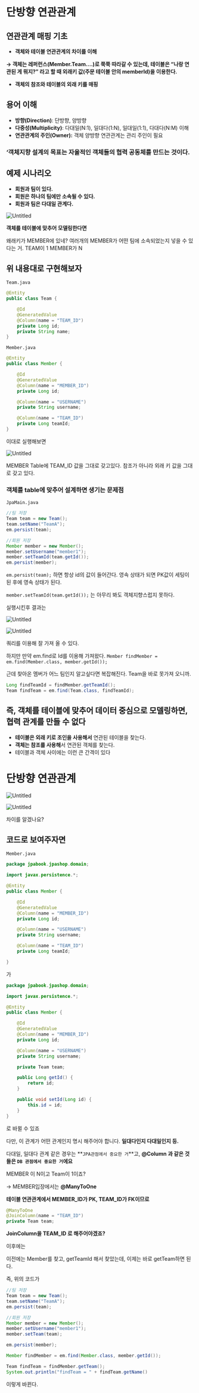 # 단방향 연관관계

## 연관관계 매핑 기초

- **객체와 테이블 연관관계의 차이를 이해**

**→ 객체는 레퍼런스(Member.Team….)로 쭉쭉 따라갈 수 있는데, 
테이블은 “나랑 연관된 게 뭐지?” 라고 할 때 외래키 값(주문 테이블 안의 memberId)을 이용한다.**

- **객체의 참조와 테이블의 외래 키를 매핑**

## 용어 이해

- **방향(Direction)**: 단방향, 양방향
- **다중성(Multiplicity)**: 다대일(N:1), 일대다(1:N), 일대일(1:1),
다대다(N:M) 이해
- **연관관계의 주인(Owner):** 객체 양방향 연관관계는 관리 주인이 필요

### **‘객체지향 설계의 목표는 자율적인 객체들의 협력 공동체를 만드는 것이다.**

## 예제 시나리오

- **회원과 팀이 있다.**
- **회원은 하나의 팀에만 소속될 수 있다.**
- **회원과 팀은 다대일 관계다.**

![Untitled](%E1%84%83%E1%85%A1%E1%86%AB%E1%84%87%E1%85%A1%E1%86%BC%E1%84%92%E1%85%A3%E1%86%BC%20%E1%84%8B%E1%85%A7%E1%86%AB%E1%84%80%E1%85%AA%E1%86%AB%E1%84%80%E1%85%AA%E1%86%AB%E1%84%80%E1%85%A8%2049a507c2c2934dcba77b39852799350d/Untitled.png)

**객체를 테이블에 맞추어 모델링한다면**

왜래키가 MEMBER에 있네? 여러개의 MEMBER가 어떤 팀에 소속되었는지 넣을 수 있다는 거. TEAM이 1 MEMBER가 N

## 위 내용대로 구현해보자

`Team.java`

```java
@Entity
public class Team {

    @Id
    @GeneratedValue
    @Column(name = "TEAM_ID")
    private Long id;
    private String name;
}

```

`Member.java`

```java
@Entity
public class Member {

    @Id
    @GeneratedValue
    @Column(name = "MEMBER_ID")
    private Long id;

    @Column(name = "USERNAME")
    private String username;

    @Column(name = "TEAM_ID")
    private Long teamId;
}
```

이대로 실행해보면

![Untitled](%E1%84%83%E1%85%A1%E1%86%AB%E1%84%87%E1%85%A1%E1%86%BC%E1%84%92%E1%85%A3%E1%86%BC%20%E1%84%8B%E1%85%A7%E1%86%AB%E1%84%80%E1%85%AA%E1%86%AB%E1%84%80%E1%85%AA%E1%86%AB%E1%84%80%E1%85%A8%2049a507c2c2934dcba77b39852799350d/Untitled%201.png)

MEMBER Table에 TEAM_ID 값을 그대로 갖고있다.
참조가 아니라 외래 키 값을 그대로 갖고 있다. 

### 객체를 table에 맞추어 설계하면 생기는 문제점

`JpaMain.java`

```java
//팀 저장
Team team = new Team();
team.setName("TeamA");
em.persist(team);

//회원 저장
Member member = new Member();
member.setUsername("member1");
member.setTeamId(team.getId());
em.persist(member);
```

`em.persist(team);` 하면 항상 id의 값이 들어간다. 영속 상태가 되면 PK값이 세팅이 된 후에 영속 상태가 된다.

`member.setTeamId(team.getId());` 는 아무리 봐도 객체지향스럽지 못하다.

실행시킨후 결과는

![Untitled](%E1%84%83%E1%85%A1%E1%86%AB%E1%84%87%E1%85%A1%E1%86%BC%E1%84%92%E1%85%A3%E1%86%BC%20%E1%84%8B%E1%85%A7%E1%86%AB%E1%84%80%E1%85%AA%E1%86%AB%E1%84%80%E1%85%AA%E1%86%AB%E1%84%80%E1%85%A8%2049a507c2c2934dcba77b39852799350d/Untitled%202.png)

![Untitled](%E1%84%83%E1%85%A1%E1%86%AB%E1%84%87%E1%85%A1%E1%86%BC%E1%84%92%E1%85%A3%E1%86%BC%20%E1%84%8B%E1%85%A7%E1%86%AB%E1%84%80%E1%85%AA%E1%86%AB%E1%84%80%E1%85%AA%E1%86%AB%E1%84%80%E1%85%A8%2049a507c2c2934dcba77b39852799350d/Untitled%203.png)

쿼리를 이용해 잘 가져 올 수 있다.

하지만 만약 em.find로 Id를 이용해 가져왔다.
`Member findMember = em.find(Member.class, member.getId());`

근데 찾아온 멤버가 어느 팀인지 알고싶다면 복잡해진다.
Team을 바로 못가져 오니까.

```java
Long findTeamId = findMember.getTeamId();
Team findTeam = em.find(Team.class, findTeamId);
```

## 즉, 객체를 테이블에 맞추어 데이터 중심으로 모델링하면, 협력 관계를 만들 수 없다

- **테이블은 외래 키로 조인을 사용해서** 연관된 테이블을 찾는다.
- **객체는 참조를 사용해**서 연관된 객체를 찾는다.
- 테이블과 객체 사이에는 이런 큰 간격이 있다

# 단방향 연관관계

![Untitled](%E1%84%83%E1%85%A1%E1%86%AB%E1%84%87%E1%85%A1%E1%86%BC%E1%84%92%E1%85%A3%E1%86%BC%20%E1%84%8B%E1%85%A7%E1%86%AB%E1%84%80%E1%85%AA%E1%86%AB%E1%84%80%E1%85%AA%E1%86%AB%E1%84%80%E1%85%A8%2049a507c2c2934dcba77b39852799350d/Untitled%204.png)

![Untitled](%E1%84%83%E1%85%A1%E1%86%AB%E1%84%87%E1%85%A1%E1%86%BC%E1%84%92%E1%85%A3%E1%86%BC%20%E1%84%8B%E1%85%A7%E1%86%AB%E1%84%80%E1%85%AA%E1%86%AB%E1%84%80%E1%85%AA%E1%86%AB%E1%84%80%E1%85%A8%2049a507c2c2934dcba77b39852799350d/Untitled%205.png)

차이를 알겠나요?

## 코드로 보여주자면

`Member.java`

```java
package jpabook.jpashop.domain;

import javax.persistence.*;

@Entity
public class Member {

    @Id
    @GeneratedValue
    @Column(name = "MEMBER_ID")
    private Long id;

    @Column(name = "USERNAME")
    private String username;

    @Column(name = "TEAM_ID")
    private Long teamId;

}
```

가

```java
package jpabook.jpashop.domain;

import javax.persistence.*;

@Entity
public class Member {

    @Id
    @GeneratedValue
    @Column(name = "MEMBER_ID")
    private Long id;

    @Column(name = "USERNAME")
    private String username;

    private Team team;

    public Long getId() {
        return id;
    }

    public void setId(Long id) {
        this.id = id;
    }
}
```

로 바뀔 수 있죠

다만, 이 관계가 어떤 관계인지 명시 해주어야 합니다.
**일대다인지 다대일인지 등.**

다대일, 일대다 관계 같은 경우는 **`JPA관점에서 중요한 거`**고,
**@Column 과 같은 것들은 `DB 관점에서 중요한 거`에요**

MEMBER 이 N이고 Team이 1이죠?

→ MEMBER입장에서는 **@ManyToOne**

**테이블 연관관계에서 MEMBER_ID가 PK, TEAM_ID가 FK이므로**

```java
@ManyToOne
@JoinColumn(name = "TEAM_ID")
private Team team;
```

**JoinColumn을 TEAM_ID 로 해주어야겠죠?**

이후에는

이전에는 Member를 찾고, getTeamId 해서 찾았는데, 이제는 바로 getTeam하면 된다.

즉, 위의 코드가

```java
//팀 저장
Team team = new Team();
team.setName("TeamA");
em.persist(team);

//회원 저장
Member member = new Member();
member.setUsername("member1");
member.setTeam(team);

em.persist(member);

Member findMember = em.find(Member.class, member.getId());

Team findTeam = findMember.getTeam();
System.out.println("findTeam = " + findTeam.getName()
```

이렇게 바뀐다.